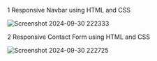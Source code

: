 1 Responsive Navbar using HTML and CSS

![Screenshot 2024-09-30 222333](https://github.com/user-attachments/assets/77824e43-59ef-4fd2-9d22-ba5874470869)

2 Responsive Contact Form using HTML and CSS

![Screenshot 2024-09-30 222725](https://github.com/user-attachments/assets/8766a3aa-6d5c-4a93-a440-e22852d09617)
